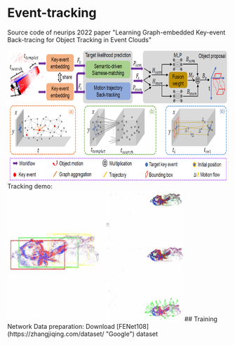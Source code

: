 # Event-tracking
Source code of neurips 2022 paper "Learning Graph-embedded Key-event Back-tracing for Object Tracking in Event Clouds"

<img src="./figures/Pipline.png" width="900"  height="300"/>
Tracking demo:

<img src="./figures/Tracking_Demo.png" width="400" height="300" />
## Training Network
Data preparation:
Download [FENet108](https://zhangjiqing.com/dataset/ "Google")  dataset
